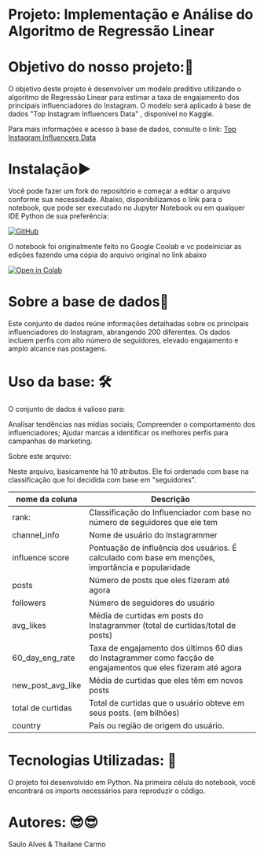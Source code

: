 # Projeto: Implementação e Análise do Algoritmo de Regressão Linear

# Objetivo do nosso projeto:🎯

O objetivo deste projeto é desenvolver um modelo preditivo utilizando o algoritmo de Regressão Linear para estimar a taxa de engajamento dos principais influenciadores do Instagram. O modelo será aplicado à base de dados "Top Instagram Influencers Data" , disponível no Kaggle.

Para mais informações e acesso à base de dados, consulte o link: [Top Instagram Influencers Data](https://www.kaggle.com/datasets/surajjha101/top-instagram-influencers-data-cleaned/data)

# Instalação▶️
Você pode fazer um fork do repositório e começar a editar o arquivo conforme sua necessidade. Abaixo, disponibilizamos o link para o notebook, que pode ser executado no Jupyter Notebook ou em qualquer IDE Python de sua preferência:

[![GitHub](https://img.shields.io/badge/github-%23121011.svg?style=for-the-badge&logo=github&logoColor=white)](https://github.com/sashilfe/Projeto_Restic36_Dados/blob/main/Av9_Dados.ipynb
)

O notebook foi originalmente feito no Google Coolab e vc podeiniciar as edições fazendo uma cópia do arquivo original no link abaixo

[![Open in Colab](https://colab.research.google.com/assets/colab-badge.svg)](https://colab.research.google.com/drive/1ybPnRgwI6fRCnLB2XCj_0y-Q7hZYCFJl#scrollTo=fYU7xH1TQA6C)

# Sobre a base de dados🎲
Este conjunto de dados reúne informações detalhadas sobre os principais influenciadores do Instagram, abrangendo 200 diferentes. Os dados incluem perfis com alto número de seguidores, elevado engajamento e amplo alcance nas postagens.


# Uso da base: 🛠️

O conjunto de dados é valioso para:

Analisar tendências nas mídias sociais;
Compreender o comportamento dos influenciadores;
Ajudar marcas a identificar os melhores perfis para campanhas de marketing.


Sobre este arquivo:

Neste arquivo, basicamente há 10 atributos. Ele foi ordenado com base na classificação que foi decidida com base em "seguidores".

| nome da coluna | Descrição |
| ------------ | ------------ |
| rank: | Classificação do Influenciador com base no número de seguidores que ele tem |
| channel_info | Nome de usuário do Instagrammer |
| influence score | Pontuação de influência dos usuários. É calculado com base em menções, importância e popularidade |
| posts |  Número de posts que eles fizeram até agora |
| followers | Número de seguidores do usuário|
| avg_likes | Média de curtidas em posts do Instagrammer (total de curtidas/total de posts) |
| 60_day_eng_rate | Taxa de engajamento dos últimos 60 dias do Instagrammer como facção de engajamentos que eles fizeram até agora |
| new_post_avg_like | Média de curtidas que eles têm em novos posts |
| total de curtidas | Total de curtidas que o usuário obteve em seus posts. (em bilhões) |
| country | País ou região de origem do usuário. |


# Tecnologias Utilizadas: 🚀
O projeto foi desenvolvido em Python. Na primeira célula do notebook, você encontrará os imports necessários para reproduzir o código.

# Autores: 😎😎
Saulo Alves & Thailane Carmo
    
